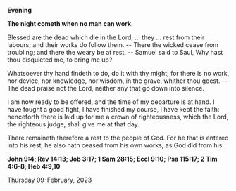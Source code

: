 **Evening**

**The night cometh when no man can work.**
 
Blessed are the dead which die in the Lord, ... they ... rest from their labours; and their works do follow them. -- There the wicked cease from troubling; and there the weary be at rest. -- Samuel said to Saul, Why hast thou disquieted me, to bring me up?
 
Whatsoever thy hand findeth to do, do it with thy might; for there is no work, nor device, nor knowledge, nor wisdom, in the grave, whither thou goest. -- The dead praise not the Lord, neither any that go down into silence.
 
I am now ready to be offered, and the time of my departure is at hand. I have fought a good fight, I have finished my course, I have kept the faith: henceforth there is laid up for me a crown of righteousness, which the Lord, the righteous judge, shall give me at that day.
 
There remaineth therefore a rest to the people of God. For he that is entered into his rest, he also hath ceased from his own works, as God did from his.  

**John 9:4; Rev 14:13; Job 3:17; 1 Sam 28:15; Eccl 9:10; Psa 115:17; 2 Tim 4:6-8; Heb 4:9,10**

[Thursday 09-February, 2023](https://t.me/daily_light)
